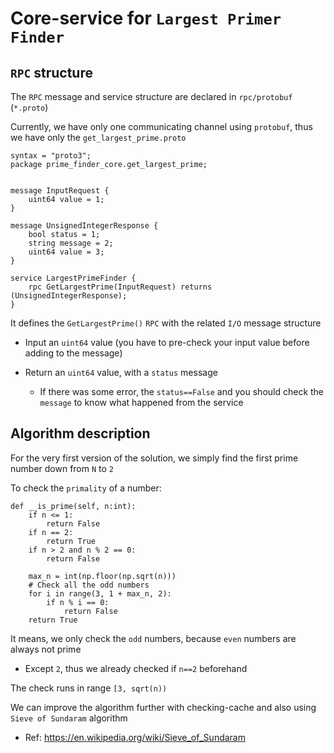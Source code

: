 # Core-service for `Largest Primer Finder`


## `RPC` structure

The `RPC` message and service structure are declared in `rpc/protobuf` (`*.proto`)

Currently, we have only one communicating channel using `protobuf`, thus we have only the `get_largest_prime.proto`

```
syntax = "proto3";
package prime_finder_core.get_largest_prime;


message InputRequest {
	uint64 value = 1;
}

message UnsignedIntegerResponse {
	bool status = 1;
	string message = 2;
	uint64 value = 3;	
}

service LargestPrimeFinder {
	rpc GetLargestPrime(InputRequest) returns (UnsignedIntegerResponse);
}
```

It defines the `GetLargestPrime()` `RPC` with the related `I/O` message structure

- Input an `uint64` value (you have to pre-check your input value before adding to the message)

- Return an `uint64` value, with a `status` message
  - If there was some error, the `status==False` and you should check the `message` to know what happened from the service


## Algorithm description

For the very first version of the solution, we simply find the first prime number down from `N` to `2`

To check the `primality` of a number:
```
def __is_prime(self, n:int):
	if n <= 1:
		return False
	if n == 2:
		return True
	if n > 2 and n % 2 == 0:
		return False

	max_n = int(np.floor(np.sqrt(n)))
	# Check all the odd numbers
	for i in range(3, 1 + max_n, 2):
		if n % i == 0:
			return False
	return True
```

It means, we only check the `odd` numbers, because `even` numbers are always not prime
- Except `2`, thus we already checked if `n==2` beforehand

The check runs in range `[3, sqrt(n))`

We can improve the algorithm further with checking-cache and also using `Sieve of Sundaram` algorithm

- Ref: https://en.wikipedia.org/wiki/Sieve_of_Sundaram